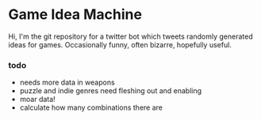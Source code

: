 # Game Idea Machine
Hi, I'm the git repository for a twitter bot which tweets randomly generated ideas for games.
Occasionally funny, often bizarre, hopefully useful.
### todo
  * needs more data in weapons
  * puzzle and indie genres need fleshing out and enabling
  * moar data!
  * calculate how many combinations there are

